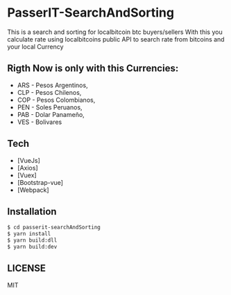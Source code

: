 # PasserIT-SearchAndSorting

This is a search and sorting for localbitcoin btc buyers/sellers
With this you calculate rate using localbitcoins public API to search rate from bitcoins and your local Currency

## Rigth Now is only with this Currencies:
 - ARS - Pesos Argentinos,
 - CLP - Pesos Chilenos,
 - COP - Pesos Colombianos,
 - PEN - Soles Peruanos,
 - PAB - Dolar Panameño,
 - VES - Bolivares

## Tech
 - [VueJs]
 - [Axios]
 - [Vuex]
 - [Bootstrap-vue]
 - [Webpack]

## Installation

```sh
$ cd passerit-searchAndSorting
$ yarn install
$ yarn build:dll
$ yarn build:dev
```

## LICENSE
MIT
